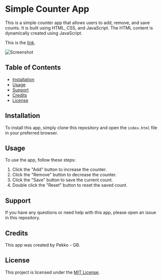 # Simple Counter App

This is a simple counter app that allows users to add, remove, and save counts. It is built using HTML, CSS, and JavaScript. The HTML content is dynamically created using JavaScript.

This is the [link](https://nimble-malabi-36ca9c.netlify.app/).

![Screenshot](assets/img/Screenshot_app.png)

## Table of Contents

- [Installation](#installation)
- [Usage](#usage)
- [Support](#support)
- [Credits](#credits)
- [License](#license)

## Installation

To install this app, simply clone this repository and open the `index.html` file in your preferred browser.

## Usage

To use the app, follow these steps:

1. Click the "Add" button to increase the counter.
2. Click the "Remove" button to decrease the counter.
3. Click the "Save" button to save the current count.
4. Double click the "Reset" button to reset the saved count.

## Support

If you have any questions or need help with this app, please open an issue in this repository.

## Credits

This app was created by Pekko - GB.

## License

This project is licensed under the [MIT License](LICENSE).
